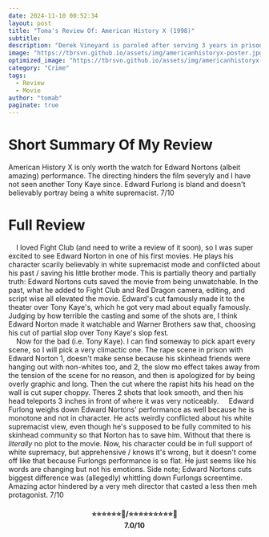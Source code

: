 ```yaml
---
date: 2024-11-10 00:52:34
layout: post
title: "Toma's Review Of: American History X (1998)"
subtitle:
description: "Derek Vineyard is paroled after serving 3 years in prison for brutally killing two black men who tried to break into/steal his truck. Through his brother's, Danny Vineyard, narration, we learn that before going to prison, Derek was a skinhead and the leader of a violent white supremacist gang that committed acts of racial crime throughout L.A. and his actions greatly influenced Danny. Reformed and fresh out of prison, Derek severs contact with the gang and becomes determined to keep Danny from going down the same violent path as he did."
image: "https://tbrsvn.github.io/assets/img/americanhistoryx-poster.jpg"
optimized_image: "https://tbrsvn.github.io/assets/img/americanhistoryx-poster.jpg"
category: "Crime"
tags:
  - Review
  - Movie
author: "tomab"
paginate: true
---
```


# Short Summary Of My Review

American History X is only worth the watch for Edward Nortons (albeit amazing) performance. The directing hinders the film severyly and I have not seen another Tony Kaye since. Edward Furlong is bland and doesn't believably portray being a white supremacist. 7/10 

# Full Review

&nbsp;&nbsp;&nbsp;&nbsp;I loved Fight Club (and need to write a review of it soon), so I was super excited to see Edward Norton in one of his first movies. He plays his character scarily believably in white supremacist mode and conflicted about his past / saving his little brother mode. This is partially theory and partially truth: Edward Nortons cuts saved the movie from being unwatchable. In the past, what he added to Fight Club and Red Dragon camera, editing, and script wise all elevated the movie. Edward's cut famously made it to the theater over Tony Kaye's, which he got very mad about equally famously. Judging by how terrible the casting and some of the shots are, I think Edward Norton made it watchable and Warner Brothers saw that, choosing his cut of partial slop over Tony Kaye's slop fest.  
&nbsp;&nbsp;&nbsp;&nbsp;Now for the bad (i.e. Tony Kaye). I can find someway to pick apart every scene, so I will pick a very climactic one. The rape scene in prison with Edward Norton 1, doesn't make sense because his skinhead friends were hanging out with non-whites too, and 2, the slow mo effect takes away from the tension of the scene for no reason, and then is apologized for by being overly graphic and long. Then the cut where the rapist hits his head on the wall is cut super choppy. Theres 2 shots that look smooth, and then his head teleports 3 inches in front of where it was very noticeably.
&nbsp;&nbsp;&nbsp;&nbsp;Edward Furlong weighs down Edward Nortons' performance as well because he is monotone and not in character. He acts weirdly conflicted about his white supremacist view, even though he's supposed to be fully commited to his skinhead community so that Norton has to save him. Without that there is *literally* no plot to the movie. Now, his character could be in full support of white supremacy, but apprehensive \/ knows it's wrong, but it doesn't come off like that because Furlongs performance is so flat. He just seems like his words are changing but not his emotions. Side note; Edward Nortons cuts biggest difference was (allegedly) whittling down Furlongs screentime. Amazing actor hindered by a very meh director that casted a less then meh protagonist. 7/10

<h4 style="text-align:center;"> ⭐⭐⭐⭐⭐⭐🌟/⭐⭐⭐⭐⭐⭐⭐⭐⭐🌟<br>7.0/10</h4>